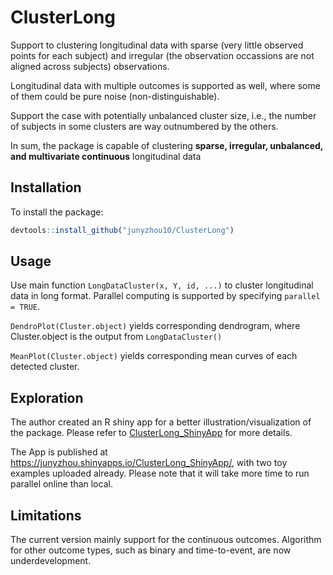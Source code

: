 # ClusterLong
Support to clustering longitudinal data with sparse (very little observed points for each subject) and irregular (the observation occassions are not aligned across subjects) observations. 

Longitudinal data with multiple outcomes is supported as well, where some of them could be pure noise (non-distinguishable). 

Support the case with potentially unbalanced cluster size, i.e., the number of subjects in some clusters are way outnumbered by the others.

In sum, the package is capable of clustering **sparse, irregular, unbalanced, and multivariate continuous** longitudinal data  

## Installation
To install the package: 
```r
devtools::install_github("junyzhou10/ClusterLong")
```

## Usage
Use main function `LongDataCluster(x, Y, id, ...)` to cluster longitudinal data in long format. Parallel computing is supported by specifying `parallel = TRUE`. 

`DendroPlot(Cluster.object)` yields corresponding dendrogram, where Cluster.object is the output from `LongDataCluster()`

`MeanPlot(Cluster.object)` yields corresponding mean curves of each detected cluster.

## Exploration
The author created an R shiny app for a better illustration/visualization of the package. Please refer to [ClusterLong_ShinyApp](https://github.com/junyzhou10/ClusterLong_ShinyApp) for more details.

The App is published at https://junyzhou.shinyapps.io/ClusterLong_ShinyApp/, with two toy examples uploaded already. Please note that it will take more time to run parallel online than local.

## Limitations
The current version mainly support for the continuous outcomes. Algorithm for other outcome types, such as binary and time-to-event, are now underdevelopment. 
